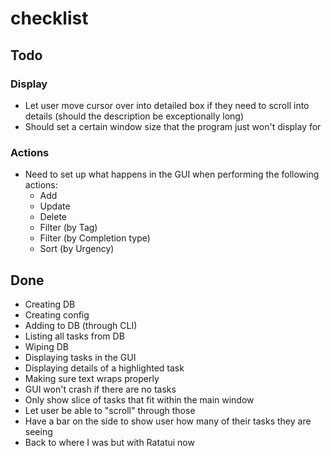 # checklist

## Todo

### Display
* Let user move cursor over into detailed box if they need to scroll into details (should the description be exceptionally long)
* Should set a certain window size that the program just won't display for

### Actions
* Need to set up what happens in the GUI when performing the following actions: 
  * Add
  * Update
  * Delete
  * Filter (by Tag)
  * Filter (by Completion type)
  * Sort (by Urgency)

## Done

* Creating DB
* Creating config
* Adding to DB (through CLI)
* Listing all tasks from DB
* Wiping DB
* Displaying tasks in the GUI
* Displaying details of a highlighted task
* Making sure text wraps properly
* GUI won't crash if there are no tasks
* Only show slice of tasks that fit within the main window
* Let user be able to "scroll" through those
* Have a bar on the side to show user how many of their tasks they are seeing
* Back to where I was but with Ratatui now

